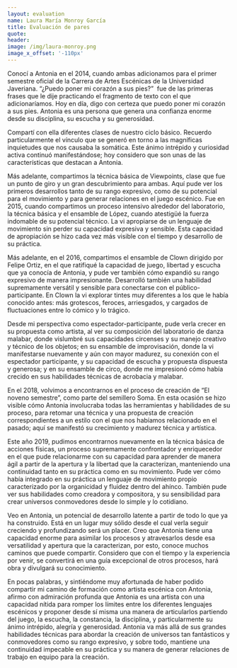```yaml
---
layout: evaluation
name: Laura María Monroy García
title: Evaluación de pares
quote:
header:
image: /img/laura-monroy.png
image_x_offset: '-110px'
---
```


Conoc&iacute; a Antonia en el 2014, cuando ambas adicionamos para el primer semestre oficial de la Carrera de Artes Esc&eacute;nicas de la Universidad Javeriana. “&iquest;Puedo poner mi coraz&oacute;n a sus pies?”&nbsp; fue de las primeras frases que le dije practicando el fragmento de texto con el que adicionar&iacute;amos. Hoy en d&iacute;a, digo con certeza que puedo poner mi coraz&oacute;n a sus pies. Antonia es una persona que genera una confianza enorme desde su disciplina, su escucha y su generosidad.&nbsp;

Compart&iacute; con ella diferentes clases de nuestro ciclo b&aacute;sico. Recuerdo particularmente el v&iacute;nculo que se gener&oacute; en torno a las magn&iacute;ficas inquietudes que nos causaba la som&aacute;tica. Este &aacute;nimo intr&eacute;pido y curiosidad activa continu&oacute; manifest&aacute;ndose; hoy considero que son unas de las caracter&iacute;sticas que destacan a Antonia.&nbsp;

M&aacute;s adelante, compartimos la t&eacute;cnica b&aacute;sica de Viewpoints, clase que fue un punto de giro y un gran descubrimiento para ambas. Aqu&iacute; pude ver los primeros desarrollos tanto de su rango expresivo, como de su potencial para el movimiento y para generar relaciones en el juego esc&eacute;nico. Fue en 2015, cuando compartimos un proceso intensivo alrededor del laboratorio, la t&eacute;cnica b&aacute;sica y el ensamble de L&oacute;pez, cuando atestig&uuml;&eacute; la fuerza indomable de su potencial t&eacute;cnico. La vi apropiarse de un lenguaje de movimiento sin perder su capacidad expresiva y sensible. Esta capacidad de apropiaci&oacute;n se hizo cada vez m&aacute;s visible con el tiempo y desarrollo de su pr&aacute;ctica.&nbsp;

M&aacute;s adelante, en el 2016, compartimos el ensamble de Clown dirigido por Felipe Ortiz, en el que ratifiqu&eacute; la capacidad de juego, libertad y escucha que ya conoc&iacute;a de Antonia, y pude ver tambi&eacute;n c&oacute;mo expandi&oacute; su rango expresivo de manera impresionante. Desarroll&oacute; tambi&eacute;n una habilidad supremamente vers&aacute;til y sensible para conectarse con el p&uacute;blico-participante. En Clown la vi explorar tintes muy diferentes a los que le hab&iacute;a conocido antes: m&aacute;s grotescos, feroces, arriesgados, y cargados de fluctuaciones entre lo c&oacute;mico y lo tr&aacute;gico.&nbsp;&nbsp;

Desde mi perspectiva como espectador-participante, pude verla crecer en su propuesta como artista, al ver su composici&oacute;n del laboratorio de danza malabar, donde vislumbr&eacute; sus capacidades circenses y su manejo creativo y t&eacute;cnico de los objetos; en su ensamble de improvisaci&oacute;n, donde la vi manifestarse nuevamente y a&uacute;n con mayor madurez, su conexi&oacute;n con el espectador participante, y su capacidad de escucha y propuesta dispuesta y generosa; y en su ensamble de circo, donde me impresion&oacute; c&oacute;mo hab&iacute;a crecido en sus habilidades t&eacute;cnicas de acrobacia y malabar.&nbsp;

En el 2018, volvimos a encontrarnos en el proceso de creaci&oacute;n de “El noveno semestre”, como parte del semillero Soma. En esta ocasi&oacute;n se hizo visible c&oacute;mo Antonia involucraba todas las herramientas y habilidades de su proceso, para retomar una t&eacute;cnica y una propuesta de creaci&oacute;n correspondientes a un estilo con el que nos hab&iacute;amos relacionado en el pasado; aqu&iacute; se manifest&oacute; su crecimiento y madurez t&eacute;cnica y art&iacute;stica.&nbsp;&nbsp;

Este a&ntilde;o 2019, pudimos encontrarnos nuevamente en la t&eacute;cnica b&aacute;sica de acciones f&iacute;sicas, un proceso supremamente confrontador y enriquecedor en el que pude relacionarme con su capacidad para aprender de manera &aacute;gil a partir de la apertura y la libertad que la caracterizan, manteniendo una continuidad tanto en su pr&aacute;ctica como en su movimiento. Pude ver c&oacute;mo hab&iacute;a integrado en su pr&aacute;ctica un lenguaje de movimiento propio caracterizado por la organicidad y fluidez dentro del ah&iacute;nco. Tambi&eacute;n pude ver sus habilidades como creadora y compositora, y su sensibilidad para crear universos conmovedores desde lo simple y lo cotidiano.

Veo en Antonia, un potencial de desarrollo latente a partir de todo lo que ya ha construido. Est&aacute; en un lugar muy s&oacute;lido desde el cual verla seguir creciendo y profundizando ser&aacute; un placer. Creo que Antonia tiene una capacidad enorme para asimilar los procesos y atravesarlos desde esa versatilidad y apertura que la caracterizan, por esto, conoce muchos caminos que puede compartir. Considero que con el tiempo y la experiencia por venir, se convertir&aacute; en una gu&iacute;a excepcional de otros procesos, har&aacute; obra y divulgar&aacute; su conocimiento.&nbsp;&nbsp;

En pocas palabras, y sinti&eacute;ndome muy afortunada de haber podido compartir mi camino de formaci&oacute;n como artista esc&eacute;nica con Antonia, afirmo con admiraci&oacute;n profunda que Antonia es una artista con una capacidad n&iacute;tida para romper los l&iacute;mites entre los diferentes lenguajes esc&eacute;nicos y proponer desde s&iacute; misma una manera de articularlos partiendo del juego, la escucha, la constancia, la disciplina, y particularmente su &aacute;nimo intr&eacute;pido, alegr&iacute;a y generosidad. Antonia va m&aacute;s all&aacute; de sus grandes habilidades t&eacute;cnicas para abordar la creaci&oacute;n de universos tan fant&aacute;sticos y conmovedores como su rango expresivo, y sobre todo, mantiene una continuidad impecable en su pr&aacute;ctica y su manera de generar relaciones de trabajo en equipo para la creaci&oacute;n.